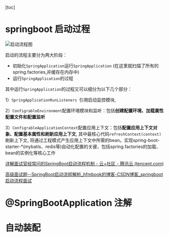 [toc]



# springboot 启动过程

![启动流程图](https://img-blog.csdnimg.cn/20190903090215667.png?x-oss-process=image/watermark,type_ZmFuZ3poZW5naGVpdGk,shadow_10,text_aHR0cHM6Ly9ibG9nLmNzZG4ubmV0L2hmbWJvb2s=,size_16,color_FFFFFF,t_70)

启动的流程主要分为两大阶段：

- 初始化`SpringApplication`运行`SpringApplication`  (在这里就扫描了所有的spring.factories,并缓存在内存中)
- 运行`SpringApplication`的过程

其中运行`SpringApplication`的过程又可以细分为以下几个部分：

1）`SpringApplicationRunListeners `引用启动监控模块,

2）`ConfigrableEnvironment`配置环境模块和监听：包括**创建配置环境、加载属性配置文件和配置监听**

3）`ConfigrableApplicationContext`配置应用上下文：包括**配置应用上下文对象、配置基本属性和刷新应用上下文**, 其中最核心代码`refreshContext(context)` 刷新上下文, 将通过工程模式产生应用上下文中所需的bean。实现spring-boot-starter-*(mybatis、redis等)自动化配置的关键，包括spring.factories的加载、bean的实例化等核心工作

[详解面试官经常问的SpringBoot启动流程机制 - 云+社区 - 腾讯云 (tencent.com)](https://cloud.tencent.com/developer/article/1874814)

[高级面试题--SpringBoot启动流程解析_hfmbook的博客-CSDN博客_springboot启动流程面试](https://blog.csdn.net/hfmbook/article/details/100507083)



# @SpringBootApplication 注解





# 自动装配

